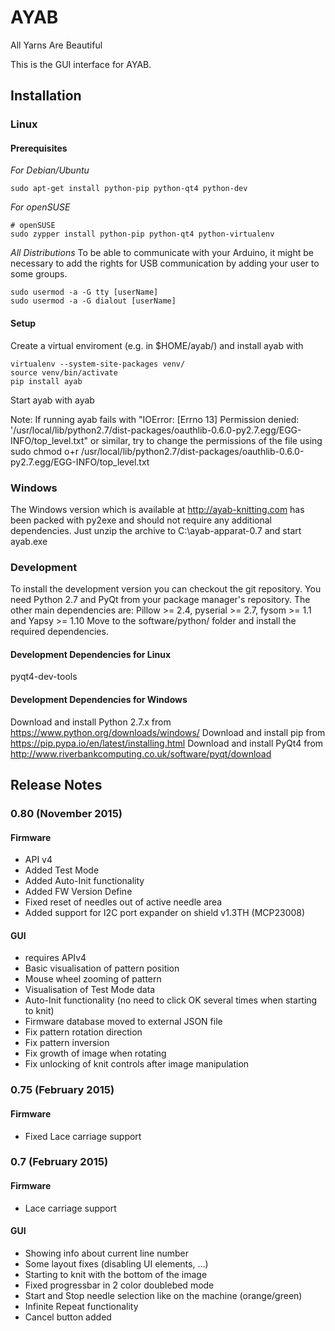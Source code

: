# AYAB

All Yarns Are Beautiful

This is the GUI interface for AYAB.

## Installation

### Linux

#### Prerequisites

*For Debian/Ubuntu*

    sudo apt-get install python-pip python-qt4 python-dev

*For openSUSE*

    # openSUSE
    sudo zypper install python-pip python-qt4 python-virtualenv

*All Distributions*
To be able to communicate with your Arduino, it might be necessary to add the rights for USB communication by adding your user to some groups.

    sudo usermod -a -G tty [userName]
    sudo usermod -a -G dialout [userName]

#### Setup

Create a virtual enviroment (e.g. in $HOME/ayab/) and install ayab with

    virtualenv --system-site-packages venv/
    source venv/bin/activate
    pip install ayab

Start ayab with
    ayab

Note: If running ayab fails with "IOError: [Errno 13] Permission denied: '/usr/local/lib/python2.7/dist-packages/oauthlib-0.6.0-py2.7.egg/EGG-INFO/top_level.txt" or similar, try to change the permissions of the file using
    sudo chmod o+r /usr/local/lib/python2.7/dist-packages/oauthlib-0.6.0-py2.7.egg/EGG-INFO/top_level.txt

### Windows

The Windows version which is available at http://ayab-knitting.com has been packed with py2exe and should not require
any additional dependencies. Just unzip the archive to C:\ayab-apparat-0.7 and
start ayab.exe

### Development

To install the development version you can checkout the git repository. You need Python 2.7 and PyQt from your package manager's repository.
The other main dependencies are: Pillow >= 2.4, pyserial >= 2.7, fysom >= 1.1 and Yapsy >= 1.10
Move to the software/python/ folder and install the required dependencies.

#### Development Dependencies for Linux

pyqt4-dev-tools 

#### Development Dependencies for Windows

Download and install Python 2.7.x from
    https://www.python.org/downloads/windows/
Download and install pip from
    https://pip.pypa.io/en/latest/installing.html
Download and install PyQt4 from
    http://www.riverbankcomputing.co.uk/software/pyqt/download

## Release Notes

### 0.80 (November 2015)

#### Firmware

* API v4
* Added Test Mode
* Added Auto-Init functionality
* Added FW Version Define
* Fixed reset of needles out of active needle area
* Added support for I2C port expander on shield v1.3TH (MCP23008)

#### GUI

* requires APIv4
* Basic visualisation of pattern position
* Mouse wheel zooming of pattern
* Visualisation of Test Mode data
* Auto-Init functionality (no need to click OK several times when starting to knit)
* Firmware database moved to external JSON file
* Fix pattern rotation direction
* Fix pattern inversion
* Fix growth of image when rotating
* Fix unlocking of knit controls after image manipulation

### 0.75 (February 2015)

#### Firmware

* Fixed Lace carriage support

### 0.7 (February 2015)

#### Firmware

* Lace carriage support

#### GUI

* Showing info about current line number
* Some layout fixes (disabling UI elements, ...)
* Starting to knit with the bottom of the image
* Fixed progressbar in 2 color doublebed mode
* Start and Stop needle selection like on the machine (orange/green)
* Infinite Repeat functionality
* Cancel button added
